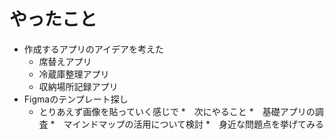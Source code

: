 # やったこと
* 作成するアプリのアイデアを考えた
  * 席替えアプリ
  * 冷蔵庫整理アプリ
  * 収納場所記録アプリ
* Figmaのテンプレート探し
  * とりあえず画像を貼っていく感じで
*　次にやること
  *　基礎アプリの調査
  *　マインドマップの活用について検討
  *　身近な問題点を挙げてみる 

